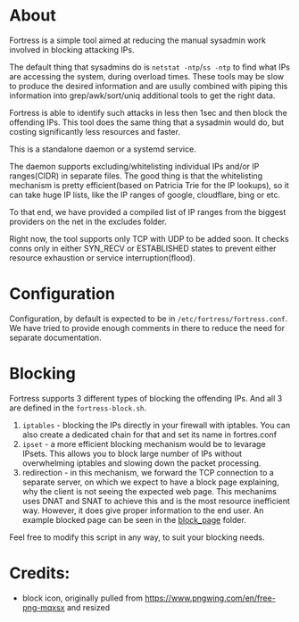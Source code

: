 # About

Fortress is a simple tool aimed at reducing the manual sysadmin work involved in blocking attacking IPs.

The default thing that sysadmins do is `netstat -ntp`/`ss -ntp` to find what IPs are accessing the system, during overload times. These tools may be slow to produce the desired information and are usully combined with piping this information into grep/awk/sort/uniq additional tools to get the right data.

Fortress is able to identify such attacks in less then 1sec and then block the offending IPs. This tool does the same thing that a sysadmin would do, but costing significantly less resources and faster.

This is a standalone daemon or a systemd service. 

The daemon supports excluding/whitelisting individual IPs and/or IP ranges(CIDR) in separate files. The good thing is that the whitelisting mechanism is pretty efficient(based on Patricia Trie for the IP lookups), so it can take huge IP lists, like the IP ranges of google, cloudflare, bing or etc.

To that end, we have provided a compiled list of IP ranges from the biggest providers on the net in the excludes folder.


Right now, the tool supports only TCP with UDP to be added soon. It checks conns only in either SYN_RECV or ESTABLISHED states to prevent either resource exhaustion or service interruption(flood).

# Configuration
Configuration, by default is expected to be in `/etc/fortress/fortress.conf`. We have tried to provide enough comments in there to reduce the need for separate documentation.

# Blocking
Fortress supports 3 different types of blocking the offending IPs. And all 3 are defined in the `fortress-block.sh`.
1. `iptables` - blocking the IPs directly in your firewall with iptables. You can also create a dedicated chain for that and set its name in fortres.conf
2. `ipset` - a more efficient blocking mechanism would be to levarage IPsets. This allows you to block large number of IPs without overwhelming iptables and slowing down the packet processing.
3. redirection - in this mechanism, we forward the TCP connection to a separate server, on which we expect to have a block page explaining, why the client is not seeing the expected web page. This mechanims uses DNAT and SNAT to achieve this and is the most resource inefficient way. However, it does give proper information to the end user. An example blocked page can be seen in the [block_page](block_page) folder.

Feel free to modify this script in any way, to suit your blocking needs.

# Credits:
 - block icon, originally pulled from https://www.pngwing.com/en/free-png-mqxsx and resized
